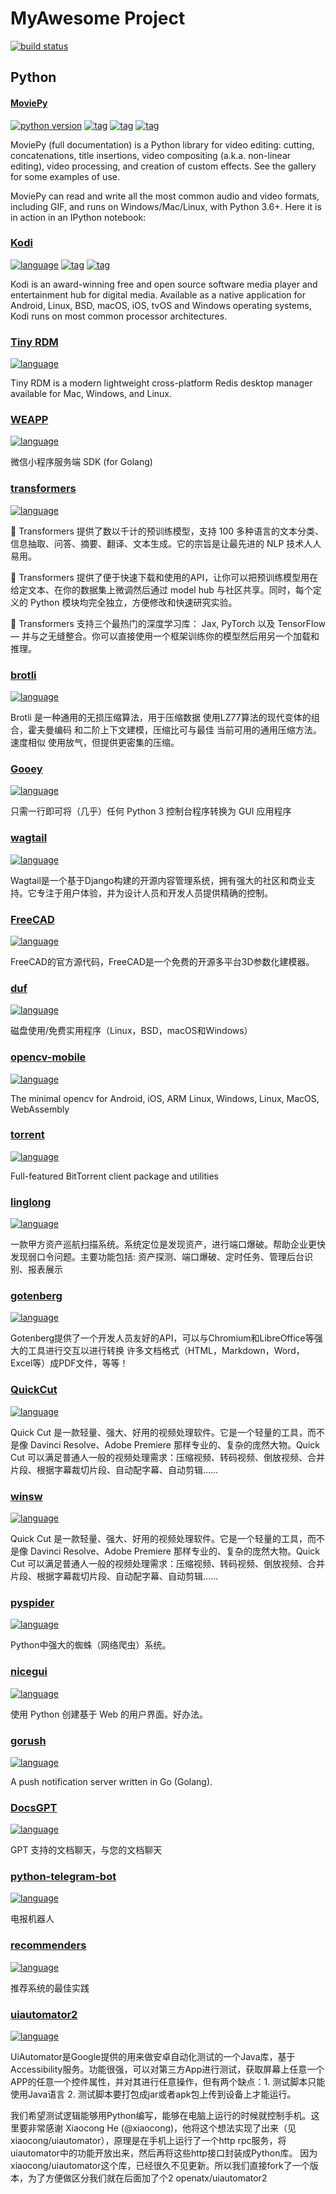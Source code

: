 # MyAwesome Project
[![build status](https://img.shields.io/badge/build-pass-success.svg?style=flat)]()

## Python
#### [MoviePy](https://github.com/Zulko/moviepy)
[![python version](https://img.shields.io/badge/Python-2.x_%20_3.x-success.svg?style=flat)]()
[![tag](https://img.shields.io/badge/tag-open_source-success.svg?style=flat)]()
[![tag](https://img.shields.io/badge/tag-package-success.svg?style=flat)]()
[![tag](https://img.shields.io/badge/tag-video-success.svg?style=flat)]()

MoviePy (full documentation) is a Python library for video editing: cutting, concatenations, title insertions, video compositing (a.k.a. non-linear editing), video processing, and creation of custom effects. See the gallery for some examples of use.

MoviePy can read and write all the most common audio and video formats, including GIF, and runs on Windows/Mac/Linux, with Python 3.6+. Here it is in action in an IPython notebook:

### [Kodi](https://github.com/xbmc/xbmc)
[![language](https://img.shields.io/badge/language-c++-success.svg?style=flat)]()
[![tag](https://img.shields.io/badge/tag-open_source-success.svg?style=flat)]()
[![tag](https://img.shields.io/badge/tag-project-success.svg?style=flat)]()

Kodi is an award-winning free and open source software media player and entertainment hub for digital media. Available as a native application for Android, Linux, BSD, macOS, iOS, tvOS and Windows operating systems, Kodi runs on most common processor architectures.

### [Tiny RDM](https://github.com/tiny-craft/tiny-rdm)
[![language](https://img.shields.io/badge/language-go1.2.1_vue-success.svg?style=flat)]()

Tiny RDM is a modern lightweight cross-platform Redis desktop manager available for Mac, Windows, and Linux.

### [WEAPP](https://github.com/royalrick/weapp)
[![language](https://img.shields.io/badge/language-go1.20-success.svg?style=flat)]()

微信小程序服务端 SDK (for Golang)

### [transformers](https://github.com/huggingface/transformers)
[![language](https://img.shields.io/badge/language-python-success.svg?style=flat)]()

🤗 Transformers 提供了数以千计的预训练模型，支持 100 多种语言的文本分类、信息抽取、问答、摘要、翻译、文本生成。它的宗旨是让最先进的 NLP 技术人人易用。

🤗 Transformers 提供了便于快速下载和使用的API，让你可以把预训练模型用在给定文本、在你的数据集上微调然后通过 model hub 与社区共享。同时，每个定义的 Python 模块均完全独立，方便修改和快速研究实验。

🤗 Transformers 支持三个最热门的深度学习库： Jax, PyTorch 以及 TensorFlow — 并与之无缝整合。你可以直接使用一个框架训练你的模型然后用另一个加载和推理。

### [brotli](https://github.com/google/brotli)
[![language](https://img.shields.io/badge/language-python-success.svg?style=flat)]()

Brotli 是一种通用的无损压缩算法，用于压缩数据 使用LZ77算法的现代变体的组合，霍夫曼编码 和二阶上下文建模，压缩比可与最佳 当前可用的通用压缩方法。速度相似 使用放气，但提供更密集的压缩。

### [Gooey](https://github.com/chriskiehl/Gooey)
[![language](https://img.shields.io/badge/language-python-success.svg?style=flat)]()

只需一行即可将（几乎）任何 Python 3 控制台程序转换为 GUI 应用程序

### [wagtail](https://github.com/wagtail/wagtail)
[![language](https://img.shields.io/badge/language-python-success.svg?style=flat)]()

Wagtail是一个基于Django构建的开源内容管理系统，拥有强大的社区和商业支持。它专注于用户体验，并为设计人员和开发人员提供精确的控制。

### [FreeCAD](https://github.com/FreeCAD/FreeCAD)
[![language](https://img.shields.io/badge/language-python_c++-success.svg?style=flat)]()

FreeCAD的官方源代码，FreeCAD是一个免费的开源多平台3D参数化建模器。

### [duf](https://github.com/muesli/duf)
[![language](https://img.shields.io/badge/language-go-success.svg?style=flat)]()

磁盘使用/免费实用程序（Linux，BSD，macOS和Windows）


### [opencv-mobile](https://github.com/nihui/opencv-mobile)
[![language](https://img.shields.io/badge/language-c_c++-success.svg?style=flat)]()

The minimal opencv for Android, iOS, ARM Linux, Windows, Linux, MacOS, WebAssembly

### [torrent](https://github.com/anacrolix/torrent)
[![language](https://img.shields.io/badge/language-go-success.svg?style=flat)]()

Full-featured BitTorrent client package and utilities


### [linglong](https://github.com/awake1t/linglong)
[![language](https://img.shields.io/badge/language-go-success.svg?style=flat)]()

一款甲方资产巡航扫描系统。系统定位是发现资产，进行端口爆破。帮助企业更快发现弱口令问题。主要功能包括: 资产探测、端口爆破、定时任务、管理后台识别、报表展示


### [gotenberg](https://github.com/gotenberg/gotenberg)
[![language](https://img.shields.io/badge/language-go-success.svg?style=flat)]()

Gotenberg提供了一个开发人员友好的API，可以与Chromium和LibreOffice等强大的工具进行交互以进行转换 许多文档格式（HTML，Markdown，Word，Excel等）成PDF文件，等等！


### [QuickCut](https://github.com/HaujetZhao/QuickCut)
[![language](https://img.shields.io/badge/language-python-success.svg?style=flat)]()

Quick Cut 是一款轻量、强大、好用的视频处理软件。它是一个轻量的工具，而不是像 Davinci Resolve、Adobe Premiere 那样专业的、复杂的庞然大物。Quick Cut 可以满足普通人一般的视频处理需求：压缩视频、转码视频、倒放视频、合并片段、根据字幕裁切片段、自动配字幕、自动剪辑……

### [winsw](https://github.com/winsw/winsw)
[![language](https://img.shields.io/badge/language-c%23-success.svg?style=flat)]()

Quick Cut 是一款轻量、强大、好用的视频处理软件。它是一个轻量的工具，而不是像 Davinci Resolve、Adobe Premiere 那样专业的、复杂的庞然大物。Quick Cut 可以满足普通人一般的视频处理需求：压缩视频、转码视频、倒放视频、合并片段、根据字幕裁切片段、自动配字幕、自动剪辑……

### [pyspider](https://github.com/binux/pyspider)
[![language](https://img.shields.io/badge/language-python-success.svg?style=flat)]()

Python中强大的蜘蛛（网络爬虫）系统。


### [nicegui](https://github.com/zauberzeug/nicegui)
[![language](https://img.shields.io/badge/language-python-success.svg?style=flat)]()

使用 Python 创建基于 Web 的用户界面。好办法。

### [gorush](https://github.com/appleboy/gorush)
[![language](https://img.shields.io/badge/language-go-success.svg?style=flat)]()

A push notification server written in Go (Golang).

### [DocsGPT](https://github.com/arc53/DocsGPT)
[![language](https://img.shields.io/badge/language-python-success.svg?style=flat)]()

GPT 支持的文档聊天，与您的文档聊天

### [python-telegram-bot](https://github.com/python-telegram-bot/python-telegram-bot)
[![language](https://img.shields.io/badge/language-python-success.svg?style=flat)]()

电报机器人

### [recommenders](https://github.com/recommenders-team/recommenders)
[![language](https://img.shields.io/badge/language-python-success.svg?style=flat)]()

推荐系统的最佳实践

### [uiautomator2](https://github.com/openatx/uiautomator2)
[![language](https://img.shields.io/badge/language-python-success.svg?style=flat)]()

UiAutomator是Google提供的用来做安卓自动化测试的一个Java库，基于Accessibility服务。功能很强，可以对第三方App进行测试，获取屏幕上任意一个APP的任意一个控件属性，并对其进行任意操作，但有两个缺点：1. 测试脚本只能使用Java语言 2. 测试脚本要打包成jar或者apk包上传到设备上才能运行。

我们希望测试逻辑能够用Python编写，能够在电脑上运行的时候就控制手机。这里要非常感谢 Xiaocong He (@xiaocong)，他将这个想法实现了出来（见xiaocong/uiautomator），原理是在手机上运行了一个http rpc服务，将uiautomator中的功能开放出来，然后再将这些http接口封装成Python库。 因为xiaocong/uiautomator这个库，已经很久不见更新。所以我们直接fork了一个版本，为了方便做区分我们就在后面加了个2 openatx/uiautomator2




